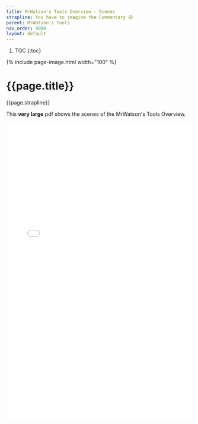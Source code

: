 ```yaml
---
title: MrWatson's Tools Overview - Scenes
strapline: You have to imagine the Commentary 😜
parent: MrWatson's Tools
nav_order: 9000
layout: default
---
```

1. TOC
{:toc}

{% include page-image.html width="100" %}

# {{page.title}}

{{page.strapline}}

This **very large** pdf shows the scenes of the MrWatson's Tools Overview.

<embed src="mrwatsons-tools-overview-scenes.pdf" type="application/pdf" width="100%" height="800px" />
